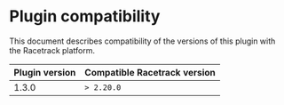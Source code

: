 # Plugin compatibility
This document describes compatibility of the versions of this plugin with the Racetrack platform.

| Plugin version | Compatible Racetrack version |
|----------------|------------------------------|
| 1.3.0          | `> 2.20.0`                   |
